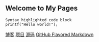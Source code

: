 ## Welcome to My Pages

```
Syntax highlighted code block
printf("Hello world!");
```
[博客](http://www.baidu.com/)
[项目]()
[源码]()
 [GitHub Flavored Markdown](https://guides.github.com/features/mastering-markdown/)

